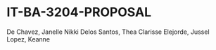# IT-BA-3204-PROPOSAL

De Chavez, Janelle Nikki 
Delos Santos, Thea Clarisse
Elejorde, Jussel
Lopez, Keanne
